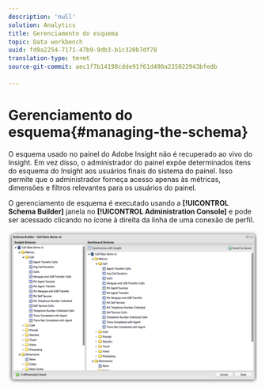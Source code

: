 ```yaml
---
description: 'null'
solution: Analytics
title: Gerenciamento do esquema
topic: Data workbench
uuid: fd9a2254-7171-47b9-9db3-b1c320b7df78
translation-type: tm+mt
source-git-commit: aec1f7b14198cdde91f61d490a235022943bfedb

---
```



# Gerenciamento do esquema{#managing-the-schema}

O esquema usado no painel do Adobe Insight não é recuperado ao vivo do Insight. Em vez disso, o administrador do painel expõe determinados itens do esquema do Insight aos usuários finais do sistema do painel. Isso permite que o administrador forneça acesso apenas às métricas, dimensões e filtros relevantes para os usuários do painel.

O gerenciamento de esquema é executado usando a **[!UICONTROL Schema Builder]** janela no **[!UICONTROL Administration Console]** e pode ser acessado clicando no ícone à direita da linha de uma conexão de perfil.

![](assets/schema_builder.png)

